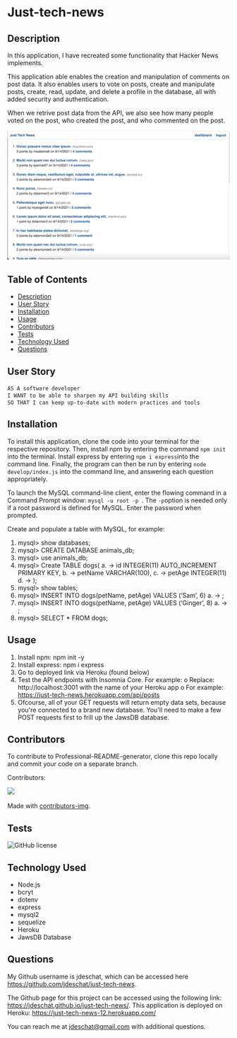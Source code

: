# Just-tech-news

## Description
In this application, I have recreated some functionality that Hacker News implements.

This application able enables the creation and manipulation of comments on post data. It also enables users to vote on posts, create and manipulate posts, create, read, update, and delete a profile in the database, all with added security and authentication.

When we retrive post data from the API, we also see how many people voted on the post, who created the post, and who commented on the post.

![alt text](https://github.com/jdeschat/just-tech-news/blob/master/assets/img/just-tech-news.png)

## Table of Contents
- [Description](#description)
- [User Story](#user-story)
- [Installation](#installation)
- [Usage](#usage)
- [Contributors](#contributors)
- [Tests](#tests)
- [Technology Used](#technology-used)
- [Questions](#questions)

## User Story
```
AS A software developer
I WANT to be able to sharpen my API building skills
SO THAT I can keep up-to-date with modern practices and tools
```
## Installation

To install this application, clone the code into your terminal for the respective repository. Then, install npm by entering the command ```npm init```  into the terminal. Install express by entering ```npm i express```into the command line. Finally, the program can then be run by entering ```node develop/index.js``` into the command line, and answering each question appropriately.

To launch the MySQL command-line client, enter the flowing command in a Command Prompt window: ```mysql -u root -p ```. The ```-p```option is needed only if a root password is defined for MySQL. Enter the password when prompted.

Create and populate a table with MySQL, for example:
1.	mysql> show databases;
2.	mysql> CREATE DATABASE animals_db;
3.	mysql> use animals_db;
4.	mysql> Create TABLE dogs(
a.	-> id INTEGER(11) AUTO_INCREMENT PRIMARY KEY,
b.	-> petName VARCHAR(100),
c.	-> petAge INTEGER(11)
d.	-> );
5.	mysql> show tables;
6.	mysql> INSERT INTO dogs(petName, petAge) VALUES (‘Sam’, 6)
a.	-> ;
7.	mysql> INSERT INTO dogs(petName, petAge) VALUES (‘Ginger’, 8)
a.	-> ;
8.	mysql> SELECT * FROM dogs;

## Usage
1. Install npm: npm init -y
2. Install express: npm i express
3. Go to deployed link via Heroku (found below)
4. Test the API endpoints with Insomnia Core. For example:
o	Replace: http://localhost:3001 with the name of your Heroku app
o	For example: https://just-tech-news.herokuapp.com/api/posts
5. Ofcourse, all of your GET requests will return empty data sets, because you're connected to a brand new database. You'll need to make a few POST requests first to frill up the JawsDB database.

## Contributors
To contribute to Professional-README-generator, clone this repo locally and commit your code on a separate branch.
  
Contributors:

<a href="https://github.com/jdeschat/just-tech-news/graphs/contributors">
  <img src="https://contrib.rocks/image?repo=jdeschat/just-tech-news" />
</a>

Made with [contributors-img](https://contrib.rocks).

## Tests
![GitHub license](https://img.shields.io/badge/test-100%25-success)

## Technology Used
- Node.js
- bcryt
- dotenv
- express
- mysql2
- sequelize
- Heroku
- JawsDB Database

## Questions
My Github username is jdeschat, which can be accessed here https://github.com/jdeschat/just-tech-news.

The Github page for this project can be accessed using the following link: https://jdeschat.github.io/just-tech-news/. This application is deployed on Heroku: https://just-tech-news-12.herokuapp.com/

You can reach me at jdeschat@gmail.com with additional questions.